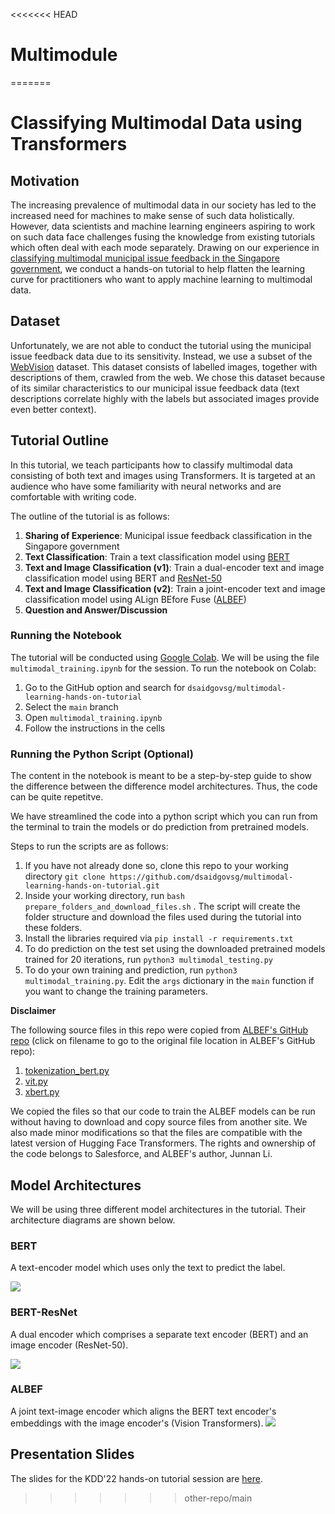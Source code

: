 <<<<<<< HEAD
# Multimodule
=======
# Classifying Multimodal Data using Transformers

## Motivation
The increasing prevalence of multimodal data in our society has led to the increased need for machines to make sense of such data holistically. However, data scientists and machine learning engineers aspiring to work on such data face challenges fusing the knowledge from existing tutorials which often deal with each mode separately. Drawing on our experience in [classifying multimodal municipal issue feedback in the Singapore government](https://medium.com/dsaid-govtech/training-the-oneservice-chatbot-to-analyse-feedback-on-municipal-issues-using-natural-language-4302aa5a3946), we conduct a hands-on tutorial to help flatten the learning curve for practitioners who want to apply machine learning to multimodal data.

## Dataset
Unfortunately, we are not able to conduct the tutorial using the municipal issue feedback data due to its sensitivity. Instead, we use a subset of the [WebVision](https://data.vision.ee.ethz.ch/cvl/webvision/dataset2017.html) dataset. This dataset consists of labelled images, together with descriptions of them, crawled from the web. We chose this dataset because of its similar characteristics to our municipal issue feedback data (text descriptions correlate highly with the labels but associated images provide even better context).

## Tutorial Outline
In this tutorial, we teach participants how to classify multimodal data consisting of both text and images using Transformers. It is targeted at an audience who have some familiarity with neural networks and are comfortable with writing code.

The outline of the tutorial is as follows:
1. **Sharing of Experience**: Municipal issue feedback classification in the Singapore government
2. **Text Classification**: Train a text classification model using [BERT](https://arxiv.org/abs/1810.04805)
3. **Text and Image Classification (v1)**: Train a dual-encoder text and image classification model using BERT and [ResNet-50](https://arxiv.org/abs/1512.03385)
4. **Text and Image Classification (v2)**: Train a joint-encoder text and image classification model using ALign BEfore Fuse ([ALBEF](https://github.com/salesforce/ALBEF))
5. **Question and Answer/Discussion**

### Running the Notebook
The tutorial will be conducted using [Google Colab](https://colab.research.google.com/). We will be using the file `multimodal_training.ipynb` for the session. To run the notebook on Colab: 
1. Go to the GitHub option and search for `dsaidgovsg/multimodal-learning-hands-on-tutorial`
2. Select the `main` branch
3. Open `multimodal_training.ipynb`
4. Follow the instructions in the cells


### Running the Python Script (Optional)
The content in the notebook is meant to be a step-by-step guide to show the difference between the difference model architectures. Thus, the code can be quite repetitve.

We have streamlined the code into a python script which you can run from the terminal to train the models or do prediction from pretrained models. 

Steps to run the scripts are as follows:
1. If you have not already done so, clone this repo to your working directory `git clone https://github.com/dsaidgovsg/multimodal-learning-hands-on-tutorial.git`
2. Inside your working directory, run `bash prepare_folders_and_download_files.sh` . The script will create the folder structure and download the files used during the tutorial into these folders.
3. Install the libraries required via `pip install -r requirements.txt`
4. To do prediction on the test set using the downloaded pretrained models trained for 20 iterations, run `python3 multimodal_testing.py`
5. To do your own training and prediction, run `python3 multimodal_training.py`. Edit the `args` dictionary in the `main` function if you want to change the training parameters.

**Disclaimer**

The following source files in this repo were copied from [ALBEF's GitHub repo](https://github.com/salesforce/ALBEF) (click on filename to go to the original file location in ALBEF's GitHub repo): 
1. [tokenization_bert.py](https://github.com/salesforce/ALBEF/blob/main/models/tokenization_bert.py) 
2. [vit.py](https://github.com/salesforce/ALBEF/blob/main/models/vit.py)
3. [xbert.py](https://github.com/salesforce/ALBEF/blob/main/models/xbert.py)

We copied the files so that our code to train the ALBEF models can be run without having to download and copy source files from another site. We also made minor modifications so that the files are compatible with the latest version of Hugging Face Transformers. The rights and ownership of the code belongs to Salesforce, and ALBEF's author, Junnan Li.

## Model Architectures
We will be using three different model architectures in the tutorial. Their architecture diagrams are shown below.

### BERT
A text-encoder model which uses only the text to predict the label.

![](https://drive.google.com/uc?export=view&id=1nlBu9P8saotjNg_nv_tfdnTxpxaFAhqq)


### BERT-ResNet
A dual encoder which comprises a separate text encoder (BERT) and an image encoder (ResNet-50).

![](https://drive.google.com/uc?export=view&id=1vFL3V1LdRlamLjkoI7ieoimxbwGnR7mU)


### ALBEF
A joint text-image encoder which aligns the BERT text encoder's embeddings with the image encoder's (Vision Transformers).
![](https://drive.google.com/uc?export=view&id=1zcBBx08_7ujlH2RS2WZrmTZ--Icsk4NN)


## Presentation Slides 
The slides for the KDD'22 hands-on tutorial session are [here](kdd_2022_multimodal_learning_slides.pdf).

>>>>>>> other-repo/main
